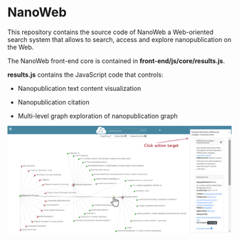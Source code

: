 # NanoWeb

This repository contains the source code of NanoWeb a Web-oriented search system that allows to search, access and explore nanopublication on the Web.

The NanoWeb front-end core is contained in **front-end/js/core/results.js**.

**results.js** contains the JavaScript code that controls:

- Nanopublication text content visualization
  
- Nanopublication citation
  
- Multi-level graph exploration of nanopublication graph

![alt text](https://github.com/giachell/nanoweb/blob/master/front-end/images/screenshots/graph_exploration.png "NanoWeb Graph Exploration")
